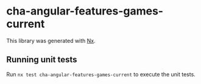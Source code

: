 # cha-angular-features-games-current

This library was generated with [Nx](https://nx.dev).

## Running unit tests

Run `nx test cha-angular-features-games-current` to execute the unit tests.
